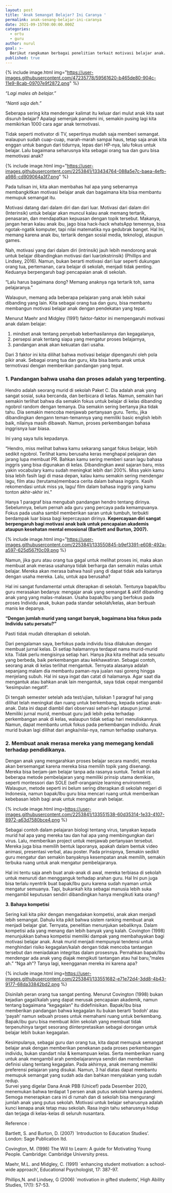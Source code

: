 ```yaml
---
layout: post
title: 'Anak Semangat Belajar? Ini Caranya '
permalink: anak-senang-belajar-ini-caranya
date: 2021-09-15T00:00:00.000Z
categories:
  - ortu
  - guru
author: nurul
goal: >-
  Berikut rangkuman berbagai penelitian terkait motivasi belajar anak.
published: true
---
```




{% include image.html
img="https://user-images.githubusercontent.com/47235778/59561620-b465de80-904c-11e9-8cab-09707e9f2872.png"
%}

*“Lagi males ah belajar.”*

*“Nanti saja deh.”*

Seberapa sering kita mendengar kalimat itu keluar dari mulut anak kita saat disuruh belajar? Apalagi semenjak pandemi ini, semakin pusing lagi kita memikirkan 1000 cara agar anak termotivasi. 

Tidak seperti motivator di TV, sepertinya mudah saja memberi semangat. walaupun sudah cuap-cuap, marah-marah sampai haus, tetap saja anak kita enggan untuk bangun dari tidurnya, lepas dari HP-nya, lalu fokus untuk belajar. Lalu bagaimana seharusnya kita sebagai orang tua dan guru bisa memotivasi anak? 

{% include image.html
img="https://user-images.githubusercontent.com/2253841/133434764-088a5e7c-baea-4efb-a986-cd909064a3f7.png"
%}

Pada tulisan ini, kita akan membahas hal apa  yang sebenarnya membangkitkan motivasi belajar anak dan bagaimana kita bisa membantu memupuk semangat itu.  

Motivasi datang dari dalam diri dan dari luar. Motivasi dari dalam diri (Interinsik) untuk belajar akan muncul kalau anak memang tertarik, penasaran, dan mendapatkan kepuasan dengan topik tersebut. Makanya, jangan heran kalau anak ibu, jago  bisa hack-hack whatsApp temennya, bisa ngotak-ngatik komputer, tapi nilai matematika nya gedubrak banget. Hal Ini, memang karena anak ibu, tertarik dengan sosial media, teknologi, ataupun games.  

Nah, motivasi yang dari dalam diri (intrinsik) jauh lebih mendorong anak untuk belajar dibandingkan motivasi dari luar(ekstrinsik) (Phillips and Lindsey, 2016). Namun, bukan berarti motivasi dari luar seperti dukungan orang tua, pertemanan, cara belajar di sekolah, menjadi tidak penting. Keduanya berpengaruh bagi pencapaian anak di sekolah.  

“Lalu harus bagaimana dong? Memang anaknya nga tertarik toh, sama pelajaranya.”  

Walaupun, memang ada beberapa pelajaran yang anak lebih sukai dibanding yang lain. Kita sebagai orang tua dan guru, bisa membantu membangun motivasi belajar  anak dengan pendekatan yang tepat.  

Menurut Maehr and Midgley (1991) faktor-faktor ini mempengaruhi motivasi anak dalam belajar:  

1. mindset anak tentang penyebab keberhasilannya dan kegagalanya,
2. persepsi anak tentang siapa yang mengatur proses belajarnya, 
3. pandangan anak akan kekuatan dari usaha. 

Dari 3 faktor ini kita dilihat bahwa motivasi belajar dipengaruhi oleh pola pikir anak. Sebagai orang tua dan guru, kita bisa bantu anak untuk termotivasi dengan memberikan pandangan yang tepat.  

### 1. Pandangan bahwa usaha dan proses adalah yang terpenting. 

Hendro adalah seorang murid di sekolah Paket C. Dia adalah anak yang sangat sosial, suka bercanda, dan berbicara di kelas. Namun, semakin hari semakin terlihat bahwa dia semakin fokus untuk belajar di kelas dibanding ngobrol random dengan temanya. Dia semakin sering bertanya jika tidak tahu. Dia semakin mencoba menjawab pertanyaan guru. Tentu, jika dibandingkan dengann teman-temannya yang memiliki basic english lebih baik, nilainya masih dibawah. Namun, proses perkembangan bahasa inggrisnya luar biasa.  

Ini yang saya tulis kepadanya. 

“Hendro, miss melihat bahwa kamu sekarang sangat fokus belajar, lebih sedikit ngobrol. Terlihat kamu berusaha keras menghapal pelajaran dan jarang lupa membuat PR. Bahkan kamu sering memberi saran lagu bahasa inggris yang bisa digunakan di kelas. Dibandingkan awal sajaran baru, miss yakin vocabulary kamu sudah meningkat lebih dari 200%. Miss yakin kamu bisa lebih fasih lagi di masa depan, kalau kamu semakin sering mendengar lagu, film atau (terutama)membaca cerita dalam bahasa inggris. Kasih rekomendasi untuk miss ya, lagu/ film dalam bahasa inggris yang kamu tonton akhir-akhir ini.” 

Hanya 1 paragraf bisa mengubah pandangan hendro tentang dirinya. Sebelumnya, belum pernah ada guru yang percaya pada kemampuanya. Fokus pada usaha sambil memberikan saran untuk tumbuh, terbukti berdampak luar biasa bagi kepercayaan dirinya. **Kepercayaan diri sangat berpengaruh bagi motivasi anak baik untuk pencapaian akademis ataupun kesehatan mental emosional (Bartlett and Burton, 2007).**

{% include image.html
img="https://user-images.githubusercontent.com/2253841/133550845-b9ef3391-e608-492a-a597-625d567f0c09.png
%}

Namun, jika guru atau orang tua gagal untuk melihat proses ini, maka akan membuat anak merasa usahanya tidak berharga dan semakin malas untuk belajar. Mereka akan merasa bahwa hasil yang di dapat tidak ada kaitanya dengan usaha mereka. Lalu, untuk apa berusaha? 

Hal ini sangat fundamental untuk diterapkan di sekolah. Tentunya bapak/Ibu guru merasakan bedanya: mengajar anak yang semangat & aktif dibanding anak yang yang malas-malasan. Usaha bapak/Ibu yang berfokus pada proses Individu anak, bukan pada standar sekolah/kelas, akan berbuah manis ke depanya.  

**“Dengan jumlah murid yang sangat banyak, bagaimana bisa fokus pada Individu satu persatu?”**

Pasti tidak mudah diterapkan di sekolah. 

Dari pengalaman saya, berfokus pada individu bisa dilakukan dengan membuat jurnal kelas. Di setiap halamannya terdapat nama murid-murid kita. Tidak perlu mengisinya setiap hari. Hanya jika kita melihat ada sesuatu yang berbeda, baik perkembangan atau kekhawatiran. Sebagai contoh, seorang anak di kelas terlihat mengantuk. Ternyata alasanya adalah sepanjang malam dia membantu paman-nya jualan nasi goreng hingga menjelang subuh. Hal ini saya ingat dan catat di halamanya. Agar saat dia mengantuk atau bahkan anak lain mengantuk, saya tidak cepat mengambil ‘kesimpulan negatif’.  

Di tengah semester setelah ada test/ujian, tuliskan 1 paragraf hal yang dilihat telah meningkat dan ruang untuk berkembang, kepada setiap anak-anak. Data ini dapat diambil dari observasi sehari-hari ataupun jurnal. Memiliki jurnal murid, membuat guru jadi lebih peka terhadap perkembangan anak di kelas, walaupun tidak setiap hari menuliskannya. Namun, dapat membantu untuk fokus pada perkembangan individu. Anak murid bukan lagi dilihat dari angka/nilai-nya, namun terhadap usahanya. 

### 2. Membuat anak merasa mereka yang memegang kendali terhadap pendidikanya. 

Dengan anak yang mengarahkan proses belajar secara mandiri, mereka akan bersemangat karena mereka bisa memilih topik yang disenangi. Mereka bisa berjam-jam belajar tanpa ada rasanya suntuk. Terkait ini ada beberapa metode pembelajaran yang memiliki prinsip utama demikian, seperti montessori dan SOLE (self-oranganize learning environment).  Walaupun, metode seperti ini belum sering diterapkan di sekolah negeri di Indonesia, namun bapak/Ibu guru bisa mencari ruang untuk memberikan kebebasan lebih bagi anak untuk mengatur arah belajar.

{% include image.html
img=https://user-images.githubusercontent.com/2253841/133551538-60d35314-1e33-4107-8972-a63d7580bce4.png
%}

Sebagai contoh dalam pelajaran biologi tentang virus, tanyakan kepada murid hal apa yang mereka tau dan hal apa yang membingungkan dari virus. Lalu, memberikan project untuk menjawab pertanyaan tersebut. Mereka juga bisa memilih bentuk laporanya, apakah dalam bentuk video animasi, presentasi verbal,  atau poster. Pada prinsipnya, Semakin sedikit guru mengatur dan semakin banyaknya kesempatan anak memilih, semakin terbuka ruang untuk anak mengatur pembelajaranya.  

Hal ini tentu saja aneh buat anak-anak di awal,  mereka terbiasa di sekolah untuk menuruti dan mengganguk terhadap arahan guru. Hal Ini pun juga bisa terlalu nyentrik buat bapak/Ibu guru karena sudah nyaman untuk mengatur semuanya. Tapi, bukankah kita sebagai manusia lebih suka mengambil keputusan sendiri dibandingkan hanya mengikuti kata orang?

**3. Bahaya kompetisi**

Sering kali kita pikir dengan mengadakan kompetisi, anak akan menjadi lebih semangat. Dahulu kita pikit bahwa sistem ranking membuat anak menjadi belajar giat. Ternyata, penelitian menunjukan sebaliknya. Dalam kompetisi ada yang menang dan lebih banyak yang kalah. Covington (1998) menunjukkan bahwa kompetisi memiliki dampak yang membahayakan bagi motivasi belajar anak. Anak murid menjadi mempunyai tendensi untuk menghindari risiko kegagalan/kalah dengan tidak mencoba tantangan tersebut dan meniadakan integritas dalam prosesnya. Pernahkan bapak/Ibu mendengar ada anak yang diajak mengikuti tantangan atau hal baru,”males ah.” “Nga ah”? Tanya lagi, keengganan mereka ini karena apa?

{% include image.html
img=https://user-images.githubusercontent.com/2253841/133551682-e71e72d4-3dd8-4b43-9177-68da33842bd2.png
%}

Disinilah peran orang tua sangat penting. Menurut Covington (1998) bukan kejadian gagal/kalah yang dapat merusak pencapaian akademik, namun tentang bagaimana “kegagalan” itu didefinisikan. Bapak/ibu bisa memberikan pandangan bahwa kegagalan itu bukan berarti ‘bodoh’ atau ‘payah’ namun sebuah proses untuk memahami ruang untuk berkembang. Bapak/ibu guru bisa membuat iklim sekolah yang membuat tidak terpenuhinya target sesorang diinterpretasikan sebagai dorongan untuk belajar lebih bukan kegagalan. 

Kesimpulanya, sebagai guru dan orang tua, kita dapat memupuk semangat belajar anak dengan memberikan penekanan pada proses perkembangan individu, bukan standart nilai & kemampuan kelas. Serta memberikan ruang untuk anak mengambil arah pembelajarannya sendiri dan memberikan definisi ulang tentang kegagalan. Pada akhirnya, anak memang memiliki preferensi pelajaran yang disukai. Namun, 3 hal diatas dapat membantu memupuk semangat yang sudah ada dan bahkan menyalakan yang sudah redup.  
Survei yang digelar Dana Anak PBB (Unicef) pada Desember 2020, menemukan bahwa terdapat 1 persen anak putus sekolah karena pandemi. Semoga menerapkan cara ini di rumah dan di sekolah bisa mengurangi jumlah anak yang putus sekolah.  Motivasi untuk belajar seharusnya adalah kunci kenapa anak tetap mau sekolah. Rasa ingin tahu seharusnya hidup dan terjaga di kelas-kelas di seluruh nusantara.   

Reference :  

Bartlett, S. and Burton, D. (2007) `Introduction to Education Studies’. London: Sage Publication ltd.  

Covington, M. (1998) The Will to Learn: A guide for Motivating Young People. Cambridge: Cambridge University press.  

Maehr, M.L. and Midgley, C. (1991) `enhancing student motivation: a school-wide approach’, Educational Psychologist, 17: 387-97.  

Phillips,N. and Lindsey, G (2006) `motivation in gifted students’, High Ability Studies, 17(1): 57-53.   
